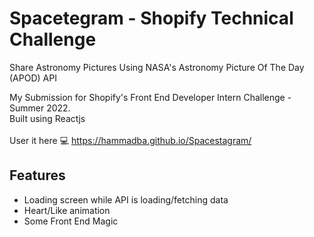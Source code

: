 # Spacetegram - Shopify Technical Challenge
Share Astronomy Pictures Using NASA's Astronomy Picture Of The Day (APOD) API


My Submission for Shopify's Front End Developer Intern Challenge - Summer 2022. <br>
Built using Reactjs <br><br>
User it here :computer: https://hammadba.github.io/Spacestagram/ 

## Features
* Loading screen while API is loading/fetching data
* Heart/Like animation
* Some Front End Magic
